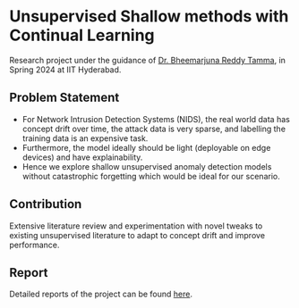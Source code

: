 # Unsupervised Shallow methods with Continual Learning
Research project under the guidance of [Dr. Bheemarjuna Reddy Tamma](https://www.iith.ac.in/cse/tbr/), in Spring 2024 at IIT Hyderabad.

## Problem Statement
- For Network Intrusion Detection Systems (NIDS), the real world data has concept drift over time, the attack data is very sparse, and labelling the training data is an expensive task.
- Furthermore, the model ideally should be light (deployable on edge devices) and have explainability.
- Hence we explore shallow unsupervised anomaly detection models without catastrophic forgetting which would be ideal for our scenario.

## Contribution
Extensive literature review and experimentation with novel tweaks to existing unsupervised literature to adapt to concept drift and improve performance.

## Report
Detailed reports of the project can be found [here](Presentations/).